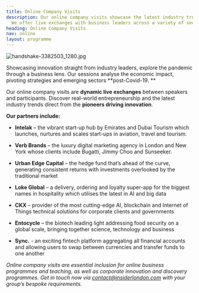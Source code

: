 ```yaml
---
title: Online Company Visits
description: Our online company visits showcase the latest industry trends post-Covid-19.
  We offer live exchanges with business leaders across a variety of sectors.
heading: Online Company Visits
nav: online
layout: programme
---
```


![handshake-3382503_1280.jpg](/uploads/handshake-3382503_1280.jpg)

Showcasing innovation straight from industry leaders, explore the pandemic through a business lens. Our sessions analyse the economic impact, pivoting strategies and emerging sectors **post-Covid-19. **

Our online company visits are **dynamic live exchanges** between speakers and participants. Discover real-world entrepreneurship and the latest industry trends direct from the **pioneers driving innovation**.
  
   
**Our partners include:**

- **Intelak** – the vibrant start-up hub by Emirates and Dubai Tourism which launches, nurtures and scales start-ups in aviation, travel and tourism.

- **Verb Brands** – the luxury digital marketing agency in London and New York whose clients include Bugatti, Jimmy Choo and Sunseeker.

- **Urban Edge Capital** – the hedge fund that’s ahead of the curve, generating consistent returns with investments overlooked by the traditional market

- **Loke Global** – a delivery, ordering and loyalty super-app for the biggest names in hospitality which utilises the latest in AI and big data 

- **CKX** – provider of the most cutting-edge AI, blockchain and Internet of Things technical solutions for corporate clients and governments

- **Entocycle** – the biotech leading light addressing food security on a global scale, bringing together science, technology and business

- **Sync.**  - an exciting fintech platform aggregating all financial accounts and allowing users to swap between currencies and transfer funds to one another


_Online company visits are essential inclusion for online business programmes and teaching, as well as corporate innovation and discovery programmes. Get in touch now via [contact@insiderlondon.com](mailto:contact@insiderlondon.com) with your group’s bespoke requirements._
